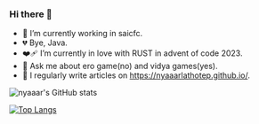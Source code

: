 ### Hi there 👋

<!--
**nyaaarlathotep/nyaaarlathotep** is a ✨ _special_ ✨ repository because its `README.md` (this file) appears on your GitHub profile.

Here are some ideas to get you started:
-->

- 🔭 I’m currently working in saicfc.
- 💔 Bye, Java.
- ❤️‍🩹 I’m currently in love with RUST in advent of code 2023.
- 💬 Ask me about ero game(no) and vidya games(yes).
- 📝 I regularly write articles on https://nyaaarlathotep.github.io/.


![nyaaar's GitHub stats](https://github-readme-stats.vercel.app/api?username=nyaaar&count_private=true)

[![Top Langs](https://github-readme-stats.vercel.app/api/top-langs/?username=nyaaar&layout=compact)](https://github.com/nyaaar/github-readme-stats)
